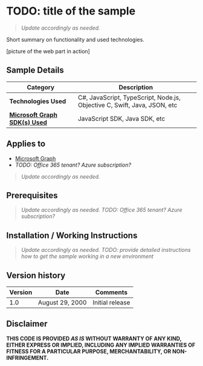 # TODO: title of the sample

> *Update accordingly as needed.*

Short summary on functionality and used technologies.

[picture of the web part in action]

## Sample Details

|                                             **Category**                                             |                             **Description**                              |
| ---------------------------------------------------------------------------------------------------- | ------------------------------------------------------------------------ |
| **Technologies Used**                                                                                | C#, JavaScript, TypeScript, Node.js, Objective C, Swift, Java, JSON, etc |
| **[Microsoft Graph SDK(s) Used](https://developer.microsoft.com/en-us/graph/code-samples-and-sdks)** | JavaScript SDK, Java SDK, etc                                            |

## Applies to

* [Microsoft Graph](https://developer.microsoft.com/en-us/graph)
* *TODO: Office 365 tenant? Azure subscription?*

> *Update accordingly as needed.*

## Prerequisites

> *Update accordingly as needed.*
> *TODO: Office 365 tenant? Azure subscription?*

## Installation / Working Instructions

> *Update accordingly as needed.*
> *TODO: provide detailed instructions how to get the sample working in a new environment*

## Version history

Version |       Date        |    Comments
------- | ----------------- | ---------------
1.0     | August 29, 2000   | Initial release

## Disclaimer

**THIS CODE IS PROVIDED *AS IS* WITHOUT WARRANTY OF ANY KIND, EITHER EXPRESS OR IMPLIED, INCLUDING ANY IMPLIED WARRANTIES OF FITNESS FOR A PARTICULAR PURPOSE, MERCHANTABILITY, OR NON-INFRINGEMENT.**